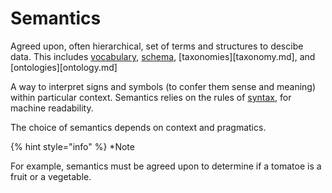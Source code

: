 # Semantics

Agreed upon, often hierarchical, set of terms and structures to descibe data. This includes [vocabulary](vocabulary.md), [schema](schema.md), [taxonomies][taxonomy.md], and [ontologies][ontology.md]

A way to interpret signs and symbols (to confer them sense and meaning) within particular context. Semantics relies on the rules of [syntax](syntax.md), for machine readability.

The choice of semantics depends on context and pragmatics.

{% hint style="info" %} *Note

For example, semantics must be agreed upon to determine if a tomatoe is a fruit or a vegetable.

